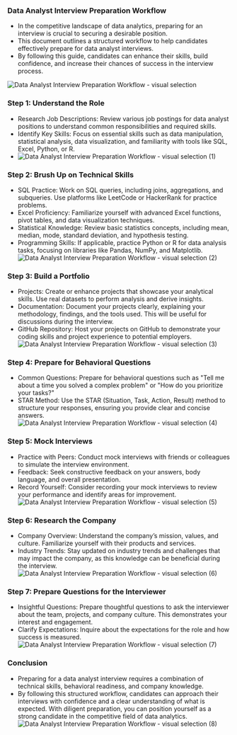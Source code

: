 ### Data Analyst Interview Preparation Workflow

- In the competitive landscape of data analytics, preparing for an interview is crucial to securing a desirable position.
- This document outlines a structured workflow to help candidates effectively prepare for data analyst interviews.
- By following this guide, candidates can enhance their skills, build confidence, and increase their chances of success in the interview process.

![Data Analyst Interview Preparation Workflow - visual selection](https://github.com/user-attachments/assets/711721f1-f15d-45a6-af3d-b744b4e5b112)

### Step 1: Understand the Role

- Research Job Descriptions: Review various job postings for data analyst positions to understand common responsibilities and required skills.
- Identify Key Skills: Focus on essential skills such as data manipulation, statistical analysis, data visualization, and familiarity with tools like SQL, Excel, Python, or R.
- ![Data Analyst Interview Preparation Workflow - visual selection (1)](https://github.com/user-attachments/assets/11ef9ce7-59ac-4e4f-8112-1fe0eaab5fc6)

### Step 2: Brush Up on Technical Skills
- SQL Practice: Work on SQL queries, including joins, aggregations, and subqueries. Use platforms like LeetCode or HackerRank for practice problems.
- Excel Proficiency: Familiarize yourself with advanced Excel functions, pivot tables, and data visualization techniques.
- Statistical Knowledge: Review basic statistics concepts, including mean, median, mode, standard deviation, and hypothesis testing.
- Programming Skills: If applicable, practice Python or R for data analysis tasks, focusing on libraries like Pandas, NumPy, and Matplotlib.
![Data Analyst Interview Preparation Workflow - visual selection (2)](https://github.com/user-attachments/assets/38ef8e0d-f33d-4771-91c0-a44931ffd996)

### Step 3: Build a Portfolio
- Projects: Create or enhance projects that showcase your analytical skills. Use real datasets to perform analysis and derive insights.
- Documentation: Document your projects clearly, explaining your methodology, findings, and the tools used. This will be useful for discussions during the interview.
- GitHub Repository: Host your projects on GitHub to demonstrate your coding skills and project experience to potential employers.
![Data Analyst Interview Preparation Workflow - visual selection (3)](https://github.com/user-attachments/assets/5ac5457a-548a-4381-b8d1-0c21deae4240)

### Step 4: Prepare for Behavioral Questions
- Common Questions: Prepare for behavioral questions such as "Tell me about a time you solved a complex problem" or "How do you prioritize your tasks?"
- STAR Method: Use the STAR (Situation, Task, Action, Result) method to structure your responses, ensuring you provide clear and concise answers.
![Data Analyst Interview Preparation Workflow - visual selection (4)](https://github.com/user-attachments/assets/40fb2511-1513-4d4a-b82a-cf77f1273a0d)

### Step 5: Mock Interviews
- Practice with Peers: Conduct mock interviews with friends or colleagues to simulate the interview environment.
- Feedback: Seek constructive feedback on your answers, body language, and overall presentation.
- Record Yourself: Consider recording your mock interviews to review your performance and identify areas for improvement.
![Data Analyst Interview Preparation Workflow - visual selection (5)](https://github.com/user-attachments/assets/a6dbc9df-9d39-43ce-92ff-d3319461da4e)

### Step 6: Research the Company
- Company Overview: Understand the company’s mission, values, and culture. Familiarize yourself with their products and services.
- Industry Trends: Stay updated on industry trends and challenges that may impact the company, as this knowledge can be beneficial during the interview.
![Data Analyst Interview Preparation Workflow - visual selection (6)](https://github.com/user-attachments/assets/ccf2c696-971a-4070-8ccf-11eb701f56e0)

### Step 7: Prepare Questions for the Interviewer
- Insightful Questions: Prepare thoughtful questions to ask the interviewer about the team, projects, and company culture. This demonstrates your interest and engagement.
- Clarify Expectations: Inquire about the expectations for the role and how success is measured.
![Data Analyst Interview Preparation Workflow - visual selection (7)](https://github.com/user-attachments/assets/25b8a1aa-9426-40b9-b3b0-faecf3f84354)

### Conclusion
- Preparing for a data analyst interview requires a combination of technical skills, behavioral readiness, and company knowledge.
- By following this structured workflow, candidates can approach their interviews with confidence and a clear understanding of what is expected. With diligent preparation, you can position yourself as a strong candidate in the competitive field of data analytics.
![Data Analyst Interview Preparation Workflow - visual selection (8)](https://github.com/user-attachments/assets/f9262773-9590-41d6-863e-c61ec43f338e)







